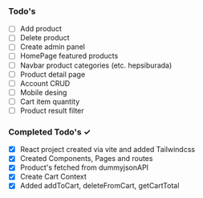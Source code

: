 ### Todo's
- [ ] Add product
- [ ] Delete product
- [ ] Create admin panel
- [ ] HomePage featured products
- [ ] Navbar product categories (etc. hepsiburada)
- [ ] Product detail page
- [ ] Account CRUD
- [ ] Mobile desing
- [ ] Cart item quantity
- [ ] Product result filter

### Completed Todo's ✓
- [x] React project created via vite and added Tailwindcss 
- [x] Created Components, Pages and routes
- [x] Product's fetched from dummyjsonAPI
- [x] Create Cart Context
- [x] Added addToCart, deleteFromCart, getCartTotal
